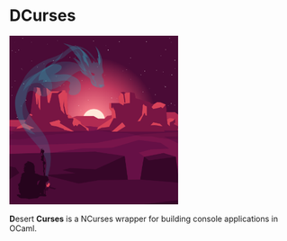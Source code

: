 # DCurses

<img src="https://github.com/LhamaLabs/imagens/blob/master/dcurse.png" width="300">

**D**esert **Curses** is a NCurses wrapper for building console applications in OCaml.

